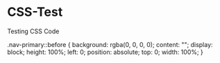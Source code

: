 # CSS-Test
Testing CSS Code

.nav-primary::before {
    background: rgba(0, 0, 0, 0);
    content: "";
    display: block;
    height: 100%;
    left: 0;
    position: absolute;
    top: 0;
    width: 100%;
}
